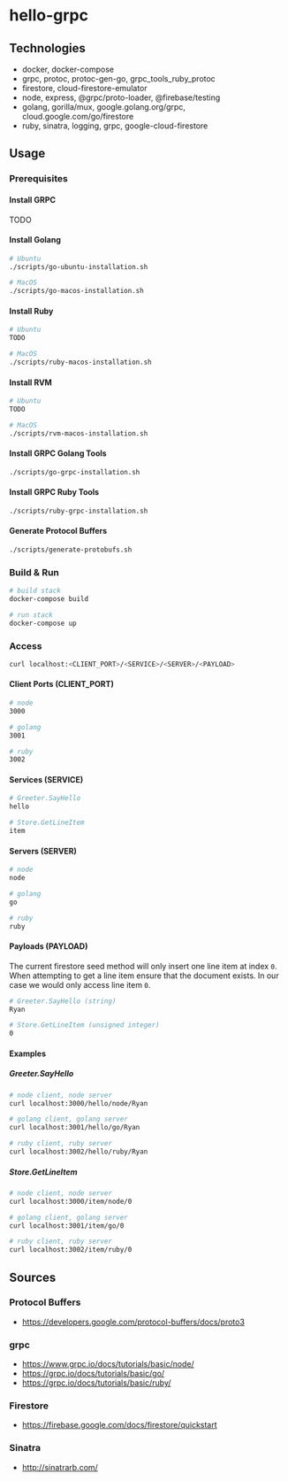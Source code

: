 # hello-grpc

## Technologies

* docker, docker-compose
* grpc, protoc, protoc-gen-go, grpc_tools_ruby_protoc
* firestore, cloud-firestore-emulator
* node, express, @grpc/proto-loader, @firebase/testing
* golang, gorilla/mux, google.golang.org/grpc, cloud.google.com/go/firestore
* ruby, sinatra, logging, grpc, google-cloud-firestore

## Usage

### Prerequisites

#### Install GRPC

TODO

#### Install Golang

```bash
# Ubuntu
./scripts/go-ubuntu-installation.sh

# MacOS
./scripts/go-macos-installation.sh
```

#### Install Ruby

```bash
# Ubuntu
TODO

# MacOS
./scripts/ruby-macos-installation.sh
```

#### Install RVM

```bash
# Ubuntu
TODO

# MacOS
./scripts/rvm-macos-installation.sh
```

#### Install GRPC Golang Tools

```bash
./scripts/go-grpc-installation.sh
```

#### Install GRPC Ruby Tools

```bash
./scripts/ruby-grpc-installation.sh
```

#### Generate Protocol Buffers

```bash
./scripts/generate-protobufs.sh
```

### Build & Run

```bash
# build stack
docker-compose build

# run stack
docker-compose up
```

### Access

```bash
curl localhost:<CLIENT_PORT>/<SERVICE>/<SERVER>/<PAYLOAD>
```

#### Client Ports (CLIENT_PORT)

```bash
# node
3000

# golang
3001

# ruby
3002
```

#### Services (SERVICE)

```bash
# Greeter.SayHello
hello

# Store.GetLineItem
item
```

#### Servers (SERVER)

```bash
# node
node

# golang
go

# ruby
ruby
```

#### Payloads (PAYLOAD)

The current firestore seed method will only insert one line item at index `0`.
When attempting to get a line item ensure that the document exists.
In our case we would only access line item `0`.

```bash
# Greeter.SayHello (string)
Ryan

# Store.GetLineItem (unsigned integer)
0
```

#### Examples

##### Greeter.SayHello

```bash
# node client, node server
curl localhost:3000/hello/node/Ryan

# golang client, golang server
curl localhost:3001/hello/go/Ryan

# ruby client, ruby server
curl localhost:3002/hello/ruby/Ryan
```

##### Store.GetLineItem

```bash
# node client, node server
curl localhost:3000/item/node/0

# golang client, golang server
curl localhost:3001/item/go/0

# ruby client, ruby server
curl localhost:3002/item/ruby/0
```

## Sources

### Protocol Buffers

* https://developers.google.com/protocol-buffers/docs/proto3

### grpc

* https://www.grpc.io/docs/tutorials/basic/node/
* https://grpc.io/docs/tutorials/basic/go/
* https://grpc.io/docs/tutorials/basic/ruby/

### Firestore

* https://firebase.google.com/docs/firestore/quickstart

### Sinatra

* http://sinatrarb.com/
